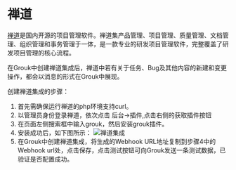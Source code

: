 # 禅道

[禅道](http://www.zentao.net/)是国内开源的项目管理软件。禅道集产品管理、项目管理、质量管理、文档管理、组织管理和事务管理于一体，是一款专业的研发项目管理软件，完整覆盖了研发项目管理的核心流程。

在Grouk中创建禅道集成后，禅道中若有关于任务、Bug及其他内容的新建和变更操作，都会以消息的形式在Grouk中展现。

创建禅道集成的步骤：

1. 首先需确保运行禅道的php环境支持curl。
2. 以管理员身份登录禅道，依次点击 后台->插件,点击右侧的获取插件按钮
3. 在页面左侧搜索框中输入grouk，然后安装grouk插件。
4. 安装成功后，如下图所示：
![禅道集成](https://s3.cn-north-1.amazonaws.com.cn/grouk-public/integration/zentao/zentao_step4.jpg)
5. 在Grouk中创建禅道集成，将生成的Webhook URL地址复制到步骤4中的Webhook url处，点击保存，点击测试按钮可向Grouk发送一条测试数据，已验证是否配置成功。